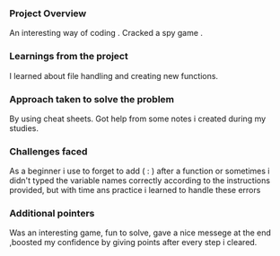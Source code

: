 ### Project Overview

 An interesting  way of coding . Cracked a spy game .


### Learnings from the project

 I learned about  file handling and creating  new  functions.


### Approach taken to solve the problem

 By using cheat sheets.  Got help from some notes i created during my studies.


### Challenges faced

 As a beginner  i use to forget to add ( : ) after a function or sometimes i  didn't typed the variable names correctly according to the instructions provided, but with time ans practice i learned to handle  these errors


### Additional pointers

 Was an  interesting game, fun to solve, gave a nice messege at the end ,boosted my confidence by giving points after every step i cleared.


